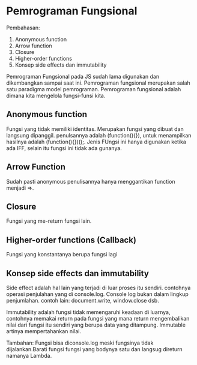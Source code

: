 # Pemrograman Fungsional

Pembahasan:
1. Anonymous function
2. Arrow function
3. Closure
4. Higher-order functions
5. Konsep side effects dan immutability

Pemrograman Fungsional pada JS sudah lama digunakan dan dikembangkan sampai saat ini. Pemrograman fungsional merupakan salah satu paradigma model pemrograman. Pemrograman fungsional adalah dimana kita mengelola fungsi-funsi kita.

## Anonymous function
Fungsi yang tidak memiliki identitas. Merupakan fungsi yang dibuat dan langsung dipanggil. penulsannya adalah (function(){}), untuk menampilkan  hasilnya adalah (function(){})();. Jenis FUngsi ini hanya digunakan ketika ada IFF, selain itu fungsi ini tidak ada gunanya.

## Arrow Function
Sudah pasti anonymous penulisannya hanya menggantikan function menjadi =>.
## Closure
Fungsi yang me-return fungsi lain. 
## Higher-order functions (Callback)
Fungsi yang konstantanya berupa fungsi lagi
## Konsep side effects dan immutability
Side effect adalah hal lain yang terjadi di luar proses itu sendiri. contohnya operasi penjulahan yang di console.log. Console log bukan dalam lingkup penjumlahan. contoh lain: document.write, window.close dsb.

Immutability adalah fungsi tidak memengaruhi keadaan di luarnya, contohnya memakai return pada fungsi yang mana return mengembalikan nilai dari fungsi itu sendiri yang berupa data yang ditampung. Immutable artinya mempertahankan nilai.



Tambahan: Fungsi bisa diconsole.log meski fungsinya tidak dijalankan.Barati fungsi
fungsi yang bodynya satu dan langsug direturn namanya Lambda.